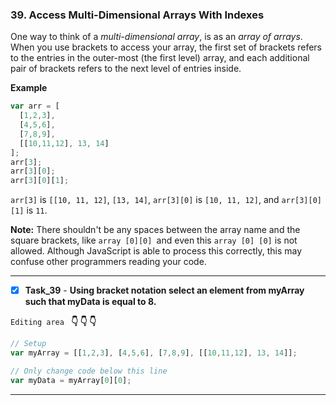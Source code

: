 ### 39. Access Multi-Dimensional Arrays With Indexes

One way to think of a *multi-dimensional array*, is as an *array of arrays*. When you use brackets to access your array, the first set of brackets refers to the entries in the outer-most (the first level) array, and each additional pair of brackets refers to the next level of entries inside.

**Example**
```js
var arr = [
  [1,2,3],
  [4,5,6],
  [7,8,9],
  [[10,11,12], 13, 14]
];
arr[3];
arr[3][0];
arr[3][0][1];
```

`arr[3]` is `[[10, 11, 12]`, `[13, 14]`, `arr[3][0]` is `[10, 11, 12]`, and `arr[3][0][1]` is `11`.


**Note:** There shouldn't be any spaces between the array name and the square brackets, like `array [0][0] `and even this `array [0] [0]` is not allowed. Although JavaScript is able to process this correctly, this may confuse other programmers reading your code.
*****************************************

- [x] **Task_39** - **Using bracket notation select an element from myArray such that myData is equal to 8.**

``Editing area `` **:point_down: :point_down: :point_down:**

```js
// Setup
var myArray = [[1,2,3], [4,5,6], [7,8,9], [[10,11,12], 13, 14]];

// Only change code below this line
var myData = myArray[0][0];

```
*************************************************************************************
